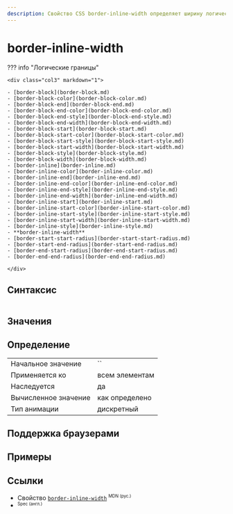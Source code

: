 ```yaml
---
description: Свойство CSS border-inline-width определяет ширину логических встроенных границ элемента, которая сопоставляется с шириной физической границы в зависимости от режима записи элемента, направления и ориентации текста.
---
```

<!-- TODO: -->
# border-inline-width

??? info "Логические границы"

    <div class="col3" markdown="1">

    - [border-block](border-block.md)
    - [border-block-color](border-block-color.md)
    - [border-block-end](border-block-end.md)
    - [border-block-end-color](border-block-end-color.md)
    - [border-block-end-style](border-block-end-style.md)
    - [border-block-end-width](border-block-end-width.md)
    - [border-block-start](border-block-start.md)
    - [border-block-start-color](border-block-start-color.md)
    - [border-block-start-style](border-block-start-style.md)
    - [border-block-start-width](border-block-start-width.md)
    - [border-block-style](border-block-style.md)
    - [border-block-width](border-block-width.md)
    - [border-inline](border-inline.md)
    - [border-inline-color](border-inline-color.md)
    - [border-inline-end](border-inline-end.md)
    - [border-inline-end-color](border-inline-end-color.md)
    - [border-inline-end-style](border-inline-end-style.md)
    - [border-inline-end-width](border-inline-end-width.md)
    - [border-inline-start](border-inline-start.md)
    - [border-inline-start-color](border-inline-start-color.md)
    - [border-inline-start-style](border-inline-start-style.md)
    - [border-inline-start-width](border-inline-start-width.md)
    - [border-inline-style](border-inline-style.md)
    - **border-inline-width**
    - [border-start-start-radius](border-start-start-radius.md)
    - [border-start-end-radius](border-start-end-radius.md)
    - [border-end-start-radius](border-end-start-radius.md)
    - [border-end-end-radius](border-end-end-radius.md)

    </div>

## Синтаксис

```css

```

## Значения

## Определение

|                      |                |
| -------------------- | -------------- |
| Начальное значение   | ``             |
| Применяется ко       | всем элементам |
| Наследуется          | да             |
| Вычисленное значение | как определено |
| Тип анимации         | дискретный     |

## Поддержка браузерами

<p class="ciu_embed" data-feature="mdn-css__properties__border-inline-width" data-periods="future_1,current,past_1,past_2" data-accessible-colours="false"></p>

## Примеры

## Ссылки

- Свойство [`border-inline-width`](https://developer.mozilla.org/ru/docs/Web/CSS/border-inline-width) <sup><small>MDN (рус.)</small></sup>
- []() <sup><small>Spec (англ.)</small></sup>
